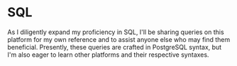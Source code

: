 # SQL

As I diligently expand my proficiency in SQL, I'll be sharing queries on this platform for my own reference and to assist anyone else who may find them beneficial. Presently, these queries are crafted in PostgreSQL syntax, but I'm also eager to learn other platforms and their respective syntaxes.
